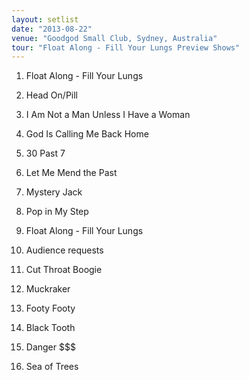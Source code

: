 ```yaml
---
layout: setlist
date: "2013-08-22"
venue: "Goodgod Small Club, Sydney, Australia"
tour: "Float Along - Fill Your Lungs Preview Shows"
---
```



 1. Float Along - Fill Your Lungs
 2. Head On/Pill

 3. I Am Not a Man Unless I Have a Woman

 4. God Is Calling Me Back Home

 5. 30 Past 7

 6. Let Me Mend the Past

 7. Mystery Jack

 8. Pop in My Step

 9. Float Along - Fill Your Lungs

10. Audience requests
11. Cut Throat Boogie

12. Muckraker

13. Footy Footy

14. Black Tooth

15. Danger $$$

16. Sea of Trees


